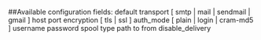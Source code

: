 ##Available configuration fields:
default
transport [ smtp | mail | sendmail | gmail ]
host
port
encryption [ tls | ssl ]
auth_mode [ plain | login | cram-md5 ]
username
password
spool
type
path
to
from
disable_delivery
